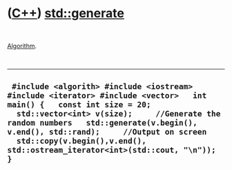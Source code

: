 



 

 

 

 

 

([C++](Cpp.htm)) [std::generate](CppGenerate.htm)
=================================================

 

[Algorithm](CppAlgorithm.htm).

 

  --------------------------------------------------------------------------------------------------------------------------------------------------------------------------------------------------------------------------------------------------------------------------------------------------------------------------------------------
  ` #include <algorith> #include <iostream> #include <iterator> #include <vector>   int main() {   const int size = 20;   std::vector<int> v(size);     //Generate the random numbers   std::generate(v.begin(), v.end(), std::rand);     //Output on screen   std::copy(v.begin(),v.end(), std::ostream_iterator<int>(std::cout, "\n")); }`
  --------------------------------------------------------------------------------------------------------------------------------------------------------------------------------------------------------------------------------------------------------------------------------------------------------------------------------------------

 

 

 

 

 





 



